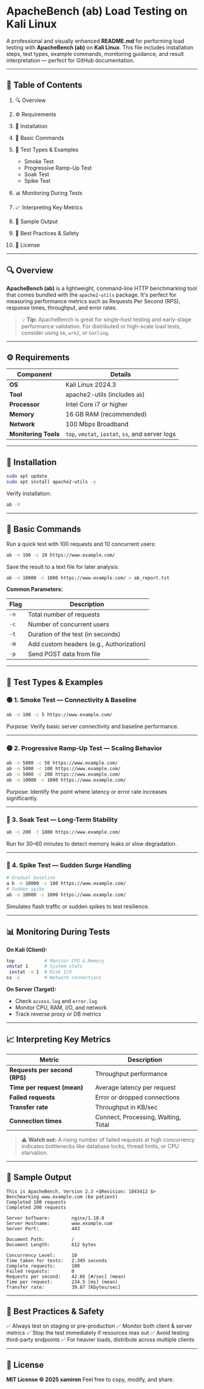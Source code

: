 # ApacheBench (ab) Load Testing on Kali Linux

A professional and visually enhanced **README.md** for performing load testing with **ApacheBench (ab)** on **Kali Linux**. This file includes installation steps, test types, example commands, monitoring guidance, and result interpretation — perfect for GitHub documentation.

---

## 📘 Table of Contents

1. 🔍 Overview
2. ⚙️ Requirements
3. 💾 Installation
4. 🧠 Basic Commands
5. 🚀 Test Types & Examples

   * Smoke Test
   * Progressive Ramp-Up Test
   * Soak Test
   * Spike Test
6. 📊 Monitoring During Tests
7. 📈 Interpreting Key Metrics
8. 🧾 Sample Output
9. 🧩 Best Practices & Safety
10. 🪪 License

---

## 🔍 Overview

**ApacheBench (ab)** is a lightweight, command-line HTTP benchmarking tool that comes bundled with the `apache2-utils` package. It's perfect for measuring performance metrics such as Requests Per Second (RPS), response times, throughput, and error rates.

> 💡 **Tip:** ApacheBench is great for single-host testing and early-stage performance validation. For distributed or high-scale load tests, consider using `k6`, `wrk2`, or `Gatling`.

---

## ⚙️ Requirements

| Component            | Details                                          |
| -------------------- | ------------------------------------------------ |
| **OS**               | Kali Linux 2024.3                                |
| **Tool**             | apache2-utils (includes `ab`)                    |
| **Processor**        | Intel Core i7 or higher                          |
| **Memory**           | 16 GB RAM (recommended)                          |
| **Network**          | 100 Mbps Broadband                               |
| **Monitoring Tools** | `top`, `vmstat`, `iostat`, `ss`, and server logs |

---

## 💾 Installation

```bash
sudo apt update
sudo apt install apache2-utils -y
```

Verify installation:

```bash
ab -V
```

---

## 🧠 Basic Commands

Run a quick test with 100 requests and 10 concurrent users:

```bash
ab -n 100 -c 10 https://www.example.com/
```

Save the result to a text file for later analysis:

```bash
ab -n 10000 -c 1000 https://www.example.com/ > ab_report.txt
```

**Common Parameters:**

| Flag | Description                              |
| ---- | ---------------------------------------- |
| `-n` | Total number of requests                 |
| `-c` | Number of concurrent users               |
| `-t` | Duration of the test (in seconds)        |
| `-H` | Add custom headers (e.g., Authorization) |
| `-p` | Send POST data from file                 |

---

## 🚀 Test Types & Examples

### 🟢 1. Smoke Test — Connectivity & Baseline

```bash
ab -n 100 -c 5 https://www.example.com/
```

Purpose: Verify basic server connectivity and baseline performance.

---

### 🟡 2. Progressive Ramp-Up Test — Scaling Behavior

```bash
ab -n 5000 -c 50 https://www.example.com/
ab -n 5000 -c 100 https://www.example.com/
ab -n 5000 -c 200 https://www.example.com/
ab -n 10000 -c 1000 https://www.example.com/
```

Purpose: Identify the point where latency or error rate increases significantly.

---

### 🔵 3. Soak Test — Long-Term Stability

```bash
ab -c 200 -t 1800 https://www.example.com/
```

Run for 30–60 minutes to detect memory leaks or slow degradation.

---

### 🔴 4. Spike Test — Sudden Surge Handling

```bash
# Gradual baseline
a b -n 10000 -c 100 https://www.example.com/
# Sudden spike
ab -n 10000 -c 1000 https://www.example.com/
```

Simulates flash traffic or sudden spikes to test resilience.

---

## 📊 Monitoring During Tests

**On Kali (Client):**

```bash
top           # Monitor CPU & Memory
vmstat 1      # System stats
 iostat -x 1  # Disk I/O
ss -s         # Network connections
```

**On Server (Target):**

* Check `access.log` and `error.log`
* Monitor CPU, RAM, I/O, and network
* Track reverse proxy or DB metrics

---

## 📈 Interpreting Key Metrics

| Metric                        | Description                         |
| ----------------------------- | ----------------------------------- |
| **Requests per second (RPS)** | Throughput performance              |
| **Time per request (mean)**   | Average latency per request         |
| **Failed requests**           | Error or dropped connections        |
| **Transfer rate**             | Throughput in KB/sec                |
| **Connection times**          | Connect, Processing, Waiting, Total |

> ⚠️ **Watch out:** A rising number of failed requests at high concurrency indicates bottlenecks like database locks, thread limits, or CPU starvation.

---

## 🧾 Sample Output

```
This is ApacheBench, Version 2.3 <$Revision: 1843412 $>
Benchmarking www.example.com (be patient)
Completed 100 requests
Completed 200 requests

Server Software:        nginx/1.18.0
Server Hostname:        www.example.com
Server Port:            443

Document Path:          /
Document Length:        612 bytes

Concurrency Level:      10
Time taken for tests:   2.345 seconds
Complete requests:      100
Failed requests:        0
Requests per second:    42.66 [#/sec] (mean)
Time per request:       234.5 [ms] (mean)
Transfer rate:          39.87 [Kbytes/sec]
```

---

## 🧩 Best Practices & Safety

✅ Always test on staging or pre-production
✅ Monitor both client & server metrics
✅ Stop the test immediately if resources max out
✅ Avoid testing third-party endpoints
✅ For heavier loads, distribute across multiple clients

---


## 🪪 License

**MIT License © 2025 xamiron**
Feel free to copy, modify, and share.

